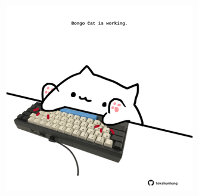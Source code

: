 <!-- built at 30/08/2021, 09:01:56 UTC -->
<p align="center">
  <img width="500" height="500" src="./ReadmeImage.svg">
</p>
